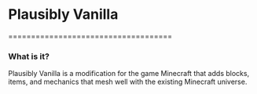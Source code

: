 # Plausibly Vanilla
====================================

### What is it?

Plausibly Vanilla is a modification for the game Minecraft that adds blocks, items, and mechanics that mesh well with
the existing Minecraft universe.
